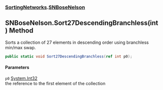 ### [SortingNetworks](./SortingNetworks.md 'SortingNetworks').[SNBoseNelson](./SortingNetworks-SNBoseNelson.md 'SortingNetworks.SNBoseNelson')
## SNBoseNelson.Sort27DescendingBranchless(int) Method
Sorts a collection of 27 elements in descending order using branchless min/max swap.  
```csharp
public static void Sort27DescendingBranchless(ref int p0);
```
#### Parameters
<a name='SortingNetworks-SNBoseNelson-Sort27DescendingBranchless(int)-p0'></a>
`p0` [System.Int32](https://docs.microsoft.com/en-us/dotnet/api/System.Int32 'System.Int32')  
the reference to the first element of the collection  
  
